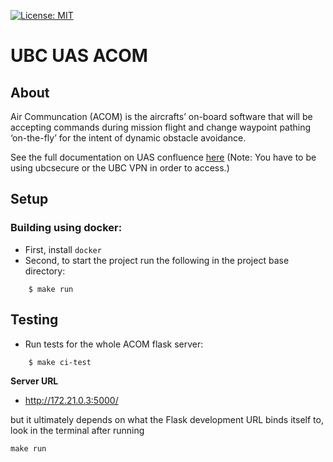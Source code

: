 [![License: MIT](https://img.shields.io/github/license/vintasoftware/django-react-boilerplate.svg)](LICENSE.txt)

# UBC UAS ACOM

## About
Air Communcation (ACOM) is the aircrafts’ on-board software that will be accepting commands during mission flight and change waypoint pathing ‘on-the-fly’ for the intent of dynamic obstacle avoidance.

See the full documentation on UAS confluence [here](http://confluence.ubcuas.com/display/GCOM/ACOM+Documentation) (Note: You have to be using ubcsecure or the UBC VPN in order to access.)

## Setup
### Building using docker:

- First, install `docker`
- Second, to start the project run the following in the project base directory:

```shell
    $ make run
```

## Testing
- Run tests for the whole ACOM flask server:
```shell
	$ make ci-test
```

**Server URL**

- http://172.21.0.3:5000/ 

but it ultimately depends on what the Flask development URL binds itself to, look in the terminal after running
```
make run
```